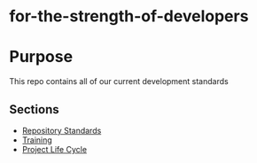 # for-the-strength-of-developers

# Purpose
This repo contains all of our current development standards

## Sections

- [Repository Standards](./repositoryStandards.md)
- [Training](./Introduction/overview.md)
- [Project Life Cycle](./ProjectLifeCycle.md)
